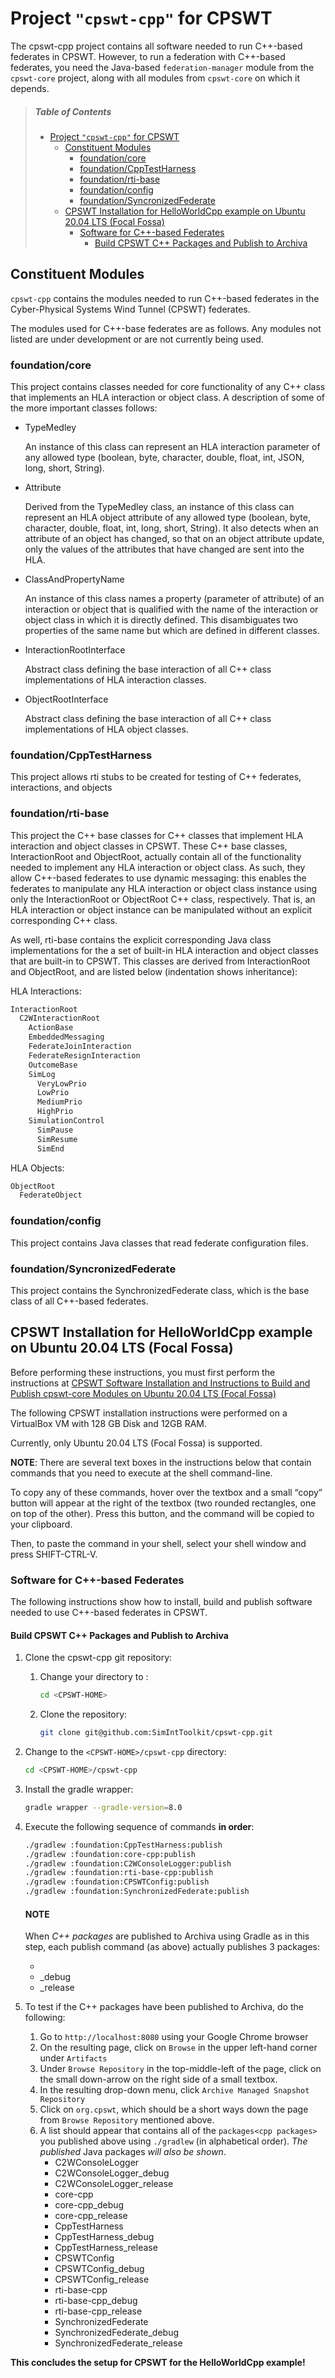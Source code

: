 # Project `"cpswt-cpp"` for CPSWT

The cpswt-cpp project contains all software needed to run C++-based federates in CPSWT.
However, to run a federation with C++-based federates, you need the Java-based `federation-manager` module
from the `cpswt-core` project, along with all modules from `cpswt-core` on which it depends.

> ##### Table of Contents
> 
> * [Project `"cpswt-cpp"` for CPSWT](#project-cpswt-cpp-for-cpswt)
>   * [Constituent Modules](#constituent-modules)
>     * [foundation/core](#foundation-core)
>     * [foundation/CppTestHarness](#foundation-cpptestharness)
>     * [foundation/rti-base](#foundation-rti-base)
>     * [foundation/config](#foundation-config)
>     * [foundation/SyncronizedFederate](#foundation-syncronizedfederate)
>   * [CPSWT Installation for HelloWorldCpp example on Ubuntu 20.04 LTS (Focal Fossa)](#cpswt-installation-for-helloworldcpp-example-on-ubuntu-20-04-lts-focal-fossa)
>     * [Software for C++-based Federates](#software-for-c-based-federates)
>       * [Build CPSWT C++ Packages and Publish to Archiva](#build-cpswt-c-packages-and-publish-to-archiva)

## Constituent Modules

`cpswt-cpp` contains the modules needed to run C++-based federates in the Cyber-Physical Systems Wind Tunnel (CPSWT)
federates.

The modules used for C++-base federates are as follows. Any modules not listed are under development or are not
currently being used.

### foundation/core

This project contains classes needed for core functionality of any C++ class that implements an HLA interaction or
object class.  A description of some of the more important classes follows:

* TypeMedley

  An instance of this class can represent an HLA interaction parameter of any allowed type
  (boolean, byte, character, double, float, int, JSON, long, short, String).
* Attribute

  Derived from the TypeMedley class, an instance of this class can represent an HLA object attribute of any allowed
  type (boolean, byte, character, double, float, int, long, short, String). It also detects when an attribute of an
  object has changed, so that on an object attribute update, only the values of the attributes that have changed are
  sent into the HLA.
* ClassAndPropertyName

  An instance of this class names a property (parameter of attribute) of an interaction or object that is qualified
  with the name of the interaction or object class in which it is directly defined. This disambiguates two properties
  of the same name but which are defined in different classes.
* InteractionRootInterface

  Abstract class defining the base interaction of all C++ class implementations of HLA interaction classes.
* ObjectRootInterface

  Abstract class defining the base interaction of all C++ class implementations of HLA object classes.

### foundation/CppTestHarness

This project allows rti stubs to be created for testing of C++ federates, interactions, and objects

### foundation/rti-base

This project the C++ base classes for C++ classes that implement HLA interaction and object classes in CPSWT.
These C++ base classes, InteractionRoot and ObjectRoot, actually contain all of the functionality needed to implement
any HLA interaction or object class. As such, they allow C++-based federates to use dynamic messaging: this enables
the federates to manipulate any HLA interaction or object class instance using only the InteractionRoot or ObjectRoot
C++ class, respectively. That is, an HLA interaction or object instance can be manipulated without an explicit
corresponding C++ class.

As well, rti-base contains the explicit corresponding Java class implementations for the a set of built-in HLA
interaction and object classes that are built-in to CPSWT. This classes are derived from InteractionRoot and
ObjectRoot, and are listed below (indentation shows inheritance):

HLA Interactions:

```default
InteractionRoot
  C2WInteractionRoot
    ActionBase
    EmbeddedMessaging
    FederateJoinInteraction
    FederateResignInteraction
    OutcomeBase
    SimLog
      VeryLowPrio
      LowPrio
      MediumPrio
      HighPrio
    SimulationControl
      SimPause
      SimResume
      SimEnd
```

HLA Objects:

```default
ObjectRoot
  FederateObject
```

### foundation/config

This project contains Java classes that read federate configuration files.

### foundation/SyncronizedFederate

This project contains the SynchronizedFederate class, which is the base class of all C++-based federates.

<a id="cpswtcppsoftwareinstallation"></a>

## CPSWT Installation for HelloWorldCpp example on Ubuntu 20.04 LTS (Focal Fossa)

Before performing these instructions, you must first perform the instructions at
[CPSWT Software Installation and Instructions to Build and Publish cpswt-core Modules on Ubuntu 20.04 LTS (Focal Fossa)](https://github.com/SimIntToolkit/cpswt-core/blob/develop/README.md#cpswt-software-installation-and-instructions-to-build-and-publish-cpswt-core-modules-on-ubuntu-2004-lts-focal-fossa)

The following CPSWT installation instructions were performed on a VirtualBox VM with 128 GB Disk and 12GB RAM.

Currently, only Ubuntu 20.04 LTS (Focal Fossa) is supported.

**NOTE**: There are several text boxes in the instructions below that contain commands that you need to execute at the shell command-line.

To copy any of these commands, hover over the textbox and a small “copy” button will appear at the right of the textbox
(two rounded rectangles, one on top of the other).  Press this button, and the command will be copied to your
clipboard.

Then, to paste the command in your shell, select your shell window and press SHIFT-CTRL-V.

### Software for C++-based Federates

The following instructions show how to install, build and publish software needed to use C++-based federates in CPSWT.

#### Build CPSWT C++ Packages and Publish to Archiva

1. Clone the cpswt-cpp git repository:
   1. Change your directory to <CPSWT-HOME>:
      ```bash
      cd <CPSWT-HOME>
      ```
   2. Clone the repository:
      ```bash
      git clone git@github.com:SimIntToolkit/cpswt-cpp.git
      ```
2. Change to the `<CPSWT-HOME>/cpswt-cpp` directory:
   ```bash
   cd <CPSWT-HOME>/cpswt-cpp
   ```
3. Install the gradle wrapper:
   ```bash
   gradle wrapper --gradle-version=8.0
   ```
4. Execute the following sequence of commands **in order**:
   ```bash
   ./gradlew :foundation:CppTestHarness:publish
   ./gradlew :foundation:core-cpp:publish
   ./gradlew :foundation:C2WConsoleLogger:publish
   ./gradlew :foundation:rti-base-cpp:publish
   ./gradlew :foundation:CPSWTConfig:publish
   ./gradlew :foundation:SynchronizedFederate:publish
   ```

   <a id="cpp-packages"></a>

   #### NOTE
   When *C++ packages* are published to Archiva using Gradle as in this step, each publish command (as above) actually publishes 3 packages:
   * <package-name>
   * <package-name>_debug
   * <package-name>_release
5. To test if the C++ packages have been published to Archiva, do the following:
   1. Go to `http://localhost:8080` using your Google Chrome browser
   2. On the resulting page, click on `Browse` in the upper left-hand corner under `Artifacts`
   3. Under `Browse Repository` in the top-middle-left of the page, click on the small down-arrow on the right side of a small textbox.
   4. In the resulting drop-down menu, click `Archive Managed Snapshot Repository`
   5. Click on `org.cpswt`, which should be a short ways down the page from `Browse Repository` mentioned above.
   6. A list should appear that contains all of the `packages<cpp packages>` you published above using `./gradlew` (in alphabetical order).
      *The published* Java packages *will also be shown*.
      * C2WConsoleLogger
      * C2WConsoleLogger_debug
      * C2WConsoleLogger_release
      * core-cpp
      * core-cpp_debug
      * core-cpp_release
      * CppTestHarness
      * CppTestHarness_debug
      * CppTestHarness_release
      * CPSWTConfig
      * CPSWTConfig_debug
      * CPSWTConfig_release
      * rti-base-cpp
      * rti-base-cpp_debug
      * rti-base-cpp_release
      * SynchronizedFederate
      * SynchronizedFederate_debug
      * SynchronizedFederate_release

**This concludes the setup for CPSWT for the HelloWorldCpp example!**
